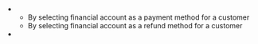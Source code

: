 - <ul><li>By selecting financial account as a payment method for a customer</li><li>By selecting financial account as a refund method for a customer</li></ul>
-
